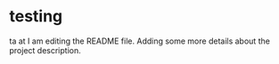 # testing
ta at
I am editing the README file. Adding some more details about the project description.

